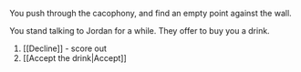 
You push through the cacophony, and find an empty point against the wall.

You stand talking to Jordan for a while. They offer to buy you a drink.

1. [[Decline]] - score out
2. [[Accept the drink|Accept]]